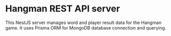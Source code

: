 # Hangman REST API server
This NestJS server manages word and player result data for the Hangman game. It uses Prisma ORM for MongoDB database connection and querying.